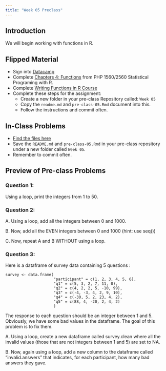 ```yaml
---
title: "Week 05 Preclass"
---
```



## Introduction

We will begin working with functions in R. 



## Flipped Material

- Sign into [Datacamp](https://www.datacamp.com/)
- Complete [Chapters 4: Functions](https://campus.datacamp.com/courses/1118/) from PHP 1560/2560 Statistical Programing with R. 
- Complete [Writing Functions in R Course](https://www.datacamp.com/courses/writing-functions-in-r)
- Complete these steps for the assignment:
    - Create a new folder in your pre-class Repository called: `Week 05`
    - Copy the `readme.md` and `pre-class-05.Rmd` document into this.
    - Follow the instructions and commit often.
    
## In-Class Problems

- [Find the files here](https://github.com/PHP-2560/pre-class/tree/master/Week%2005)
- Save the `README.md` and `pre-class-05.Rmd` in your pre-class repository under a new folder called `Week 05`. 
- Remember to commit often. 
    

## Preview of Pre-class Problems



### Question 1:

Using a loop, print the integers from 1 to 50. 

### Question 2:

A.  Using a loop, add all the integers between 0 and 1000.

B. Now, add all the EVEN integers between 0 and 1000 (hint: use seq())

C. Now, repeat A and B WITHOUT using a loop.

### Question 3:

Here is a dataframe of survey data containing 5 questions :

```{r, eval=FALSE}
survey <- data.frame(
                     "participant" = c(1, 2, 3, 4, 5, 6),
                     "q1" = c(5, 3, 2, 7, 11, 0),
                     "q2" = c(4, 2, 2, 5, -10, 99),
                     "q3" = c(-4, -3, 4, 2, 9, 10),
                     "q4" = c(-30, 5, 2, 23, 4, 2),
                     "q5" = c(88, 4, -20, 2, 4, 2)
                     )
```
The response to each question should be an integer between 1 and 5. Obviously, we have some bad values in the dataframe. The goal of this problem is to fix them.

A. Using a loop, create a new dataframe called survey.clean where all the invalid values (those that are not integers between 1 and 5) are set to NA.

B. Now, again using a loop, add a new column to the dataframe called “invalid.answers” that indicates, for each participant, how many bad answers they gave.